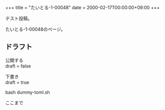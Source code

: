 +++
title = "たいとる-1-00048"
date = 2000-02-17T00:00:00+09:00
+++

テスト投稿。

たいとる-1-00048のページ。


## ドラフト

公開する  
draft = false

下書き  
draft = true

bash dummy-toml.sh

ここまで
